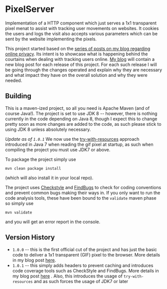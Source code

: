 PixelServer
===========

Implementation of a HTTP component which just serves a 1x1 transparent pixel menat to assist with tracking user movements on websites.
It cookies the users and logs the visit also accepts various parameters which can be sent by the website implementing the pixels.

This project started based on the [series of posts on my blog regarding online privacy](http://liviutudor.com/2014/09/11/tracking-users-online-part-1/). Its intent is to showcase what is happening behind the courtains when dealing with tracking users online.
[My blog](http://liviutudor.com) will contain a new blog post for each release of this project. For each such release I will be going through the changes operated and explain why they are necessary and what impact they have on the overall solution and why they were needed.


Building
--------

This is a maven-ized project, so all you need is Apache Maven (and of course Java!). The project is set to use JDK 8 -- however, there is nothing currently in the code depending on Java 8, though I expect this to change pretty soon as more changes are added to the code, as such please stick to using JDK 8 unless absolutely necessary.

*Update as of `1.0.1`* We now use the [try-with-resources](http://docs.oracle.com/javase/tutorial/essential/exceptions/tryResourceClose.html) approach introduced in Java 7 when reading the gif pixel at startup, as such when compiling the project you must use JDK7 or above.

To package the project simply use

```
mvn clean package install
```

(which will also install it in your local repo).

The project uses [Checkstyle](http://maven.apache.org/plugins/maven-checkstyle-plugin/) and [FindBugs](http://mojo.codehaus.org/findbugs-maven-plugin/) to check for coding conventions and prevent common bugs making their ways in. If you only want to run the code analysis tools, these have been bound to the `validate` maven phase so simply use

```
mvn validate
```

and you will get an error report in the console.


Version History
---------------

* `1.0.0` -- this is the first official cut of the project and has just the basic code to deliver a 1x1 transparent (GIF) pixel to the browser. More details in my blog post [here](http://liviutudor.com/2014/09/22/tracking-users-online-part-2/).
* `1.0.1` -- this simply adds headers to prevent caching and introduces code coverage tools such as CheckStyle and FindBugs. More details in my blog post [here]() . Also, this introduces the usage of `try-with-resources` and as such forces the usage of JDK7 or later

